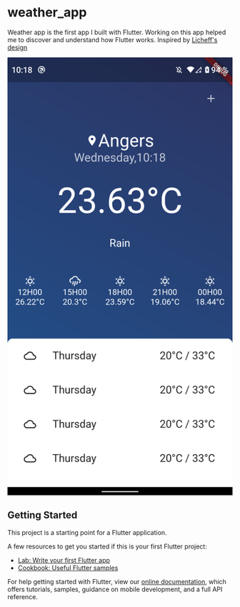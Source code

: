 # weather_app

Weather app is the first app I built with Flutter. Working on this app helped me to discover and understand how Flutter works.
Inspired by [Licheff's design](https://www.uplabs.com/posts/the-weather-mate)

![](inapp_screen.png)

## Getting Started

This project is a starting point for a Flutter application.

A few resources to get you started if this is your first Flutter project:

- [Lab: Write your first Flutter app](https://flutter.dev/docs/get-started/codelab)
- [Cookbook: Useful Flutter samples](https://flutter.dev/docs/cookbook)

For help getting started with Flutter, view our
[online documentation](https://flutter.dev/docs), which offers tutorials,
samples, guidance on mobile development, and a full API reference.
